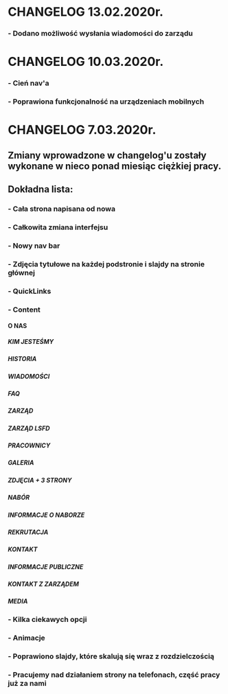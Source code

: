 # CHANGELOG 13.02.2020r.
### - Dodano możliwość wysłania wiadomości do zarządu
# CHANGELOG 10.03.2020r.
### - Cień nav'a
### - Poprawiona funkcjonalność na urządzeniach mobilnych
# CHANGELOG 7.03.2020r.
## Zmiany wprowadzone w changelog'u zostały wykonane w nieco ponad miesiąc ciężkiej pracy.
## Dokładna lista:
### - Cała strona napisana od nowa
### - Całkowita zmiana interfejsu
### - Nowy nav bar
### - Zdjęcia tytułowe na każdej podstronie i slajdy na stronie głównej
### - QuickLinks
### - Content
#### 	O NAS
#####		KIM JESTEŚMY
#####		HISTORIA
##### 		WIADOMOŚCI
##### 		FAQ
##### 	    ZARZĄD
##### 		ZARZĄD LSFD
##### 		PRACOWNICY
##### 	GALERIA
##### 		ZDJĘCIA + 3 STRONY
##### 	NABÓR
##### 		INFORMACJE O NABORZE
##### 		REKRUTACJA
##### 	KONTAKT	
##### 		INFORMACJE PUBLICZNE
#####		KONTAKT Z ZARZĄDEM
##### 		MEDIA
### - Kilka ciekawych opcji
### - Animacje
### - Poprawiono slajdy, które skalują się wraz z rozdzielczością
### - Pracujemy nad działaniem strony na telefonach, część pracy już za nami